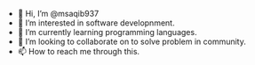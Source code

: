 - 👋 Hi, I’m @msaqib937
- 👀 I’m interested in software developnment.
- 🌱 I’m currently learning programming languages.
- 💞️ I’m looking to collaborate on to solve problem in community.
- 📫 How to reach me through this.

<!---
msaqib937/msaqib937 is a ✨ special ✨ repository because its `README.md` (this file) appears on your GitHub profile.
You can click the Preview link to take a look at your changes.
--->
